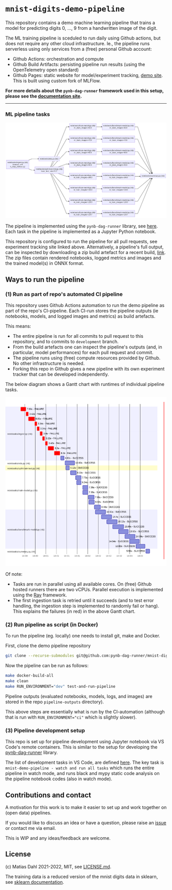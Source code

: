 # `mnist-digits-demo-pipeline`

This repository contains a demo machine learning pipeline that trains a model for predicting digits 0, ..., 9 from a handwritten image of the digit.

The ML training pipeline is sceduled to run daily using Github actions, but does not require any other cloud infrastructure. Ie., the pipeline runs serverless using only services from a (free) personal Github account:
 - Github Actions: orchestration and compute
 - Github Build Artifacts: persisting pipeline run results (using the OpenTelemetry open standard)
 - Github Pages: static website for model/experiment tracking, [demo site](https://pynb-dag-runner.github.io/mnist-digits-demo-pipeline/). This is built using custom fork of MLFlow.

**For more details about the `pynb-dag-runner` framework used in this setup, please see the [documentation site](https://pynb-dag-runner.github.io/pynb-dag-runner/).**

---

### ML pipeline tasks

![task-dependencies.png](./assets/task-dependencies.png)

The pipeline is implemented using the `pynb-dag-runner` library, see [here](https://github.com/pynb-dag-runner/pynb-dag-runner). Each task in the pipeline is implemented as a Jupyter Python notebook.

This repository is configured to run the pipeline for all pull requests, see experiment tracking site linked above. Alternatively, a pipeline's full output, can be inspected by downloading a zip build artefact for a recent build, [link](https://github.com/pynb-dag-runner/mnist-digits-demo-pipeline/actions/workflows/ci.yml). The zip files contain rendered notebooks, logged metrics and images and the trained model(s) in ONNX format.

## Ways to run the pipeline
### (1) Run as part of repo's automated CI pipeline

This repository uses Github Actions automation to run the demo pipeline as part of the repo's CI-pipeline. Each CI-run stores the pipeline outputs (ie notebooks, models, and logged images and metrics) as build artefacts.

This means:
- The entire pipeline is run for all commits to pull request to this repository, and to commits to `development` branch.
- From the build artefacts one can inspect the pipeline's outputs (and, in particular, model performances) for each pull request and commit.
- The pipeline runs using (free) compute resources provided by Github. No other infrastructure is needed.
- Forking this repo in Github gives a new pipeline with its own experiment tracker that can be developed independently.

The below diagram shows a Gantt chart with runtimes of individual pipeline tasks.

![task-dependencies.png](./assets/runtimes-gantt-chart.png)

Of note:
- Tasks are run in parallel using all available cores. On (free) Github hosted runners there are two vCPUs. Parallel execution is implemented using the [Ray](https://www.ray.io/) framework.
- The first ingestion task is retried until it succeeds (and to test error handling, the ingestion step is implemented to randomly fail or hang). This explains the failures (in red) in the above Gantt chart.

### (2) Run pipeline as script (in Docker)

To run the pipeline (eg. locally) one needs to install git, make and Docker.

First, clone the demo pipeline repository
```bash
git clone --recurse-submodules git@github.com:pynb-dag-runner/mnist-digits-demo-pipeline.git
```

Now the pipeline can be run as follows:
```bash
make docker-build-all
make clean
make RUN_ENVIRONMENT="dev" test-and-run-pipeline
```

Pipeline outputs (evaluated notebooks, models, logs, and images) are stored in the repo `pipeline-outputs` directory).

This above steps are essentially what is run by the CI-automation (although that is run with `RUN_ENVIRONMENT="ci"` which is slightly slower).

### (3) Pipeline development setup

This repo is set up for pipeline development using Jupyter notebook via VS Code's remote containers. This is similar to the setup for developing the [pynb-dag-runner](https://github.com/pynb-dag-runner/pynb-dag-runner) library.

The list of development tasks in VS Code, are defined [here](workspace/.vscode/tasks.json). The key task is `mnist-demo-pipeline - watch and run all tasks` which runs the entire pipeline in watch mode, and runs black and mypy static code analysis on the pipeline notebook codes (also in watch mode).

## Contributions and contact

A motivation for this work is to make it easier to set up and work together on (open data) pipelines.

If you would like to discuss an idea or have a question, please raise an [issue](https://github.com/pynb-dag-runner/mnist-digits-demo-pipeline/issues) or contact me via email.

This is WIP and any ideas/feedback are welcome.

## License

(c) Matias Dahl 2021-2022, MIT, see [LICENSE.md](./LICENSE.md).

The training data is a reduced version of the mnist digits data in sklearn, see [sklearn documentation](https://scikit-learn.org/stable/modules/generated/sklearn.datasets.load_digits.html).
